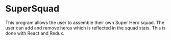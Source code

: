 # SuperSquad

This program allows the user to assemble their own Super Hero squad. The user can add and remove heros which is reflected in the squad stats. This is done with React and Redux.